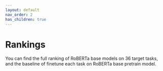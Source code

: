 ```yaml
---
layout: default
nav_order: 2
has_children: true
---
```


# Rankings

You can find the full ranking of RoBERTa base models on 36 target tasks, and the baseline of finetune each task on 
RoBERTa base pretrain model.